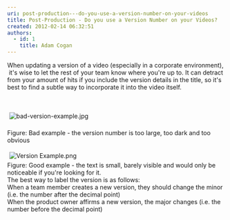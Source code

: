 ```yaml
---
uri: post-production---do-you-use-a-version-number-on-your-videos
title: Post-Production - Do you use a Version Number on your Videos?
created: 2012-02-14 06:32:51
authors:
  - id: 1
    title: Adam Cogan
---
```





<span class='intro'> <p>When updating a version of a video (especially in a corporate environment), &#160;it's wise to let the rest of your team know where you're up to. It can detract from your amount of hits if you include the version details in the title, so it's best to find a subtle way to incorporate it into the video itself.</p> </span>

​<div><img src="/PublishingImages/bad-version-example.jpg" alt="bad-version-example.jpg" class="ssw-rteStyle-GreyBox" style="margin-top&#58;5px;margin-right&#58;5px;margin-bottom&#58;5px;margin-left&#58;5px;" /><br><br><span class="ssw-rteStyle-FigureBad">Figure&#58; Bad example - the version number is too large, too dark and too obvious</span></div>
<div><img class="ssw-rteStyle-GreyBox" alt="Version Example.png" src="/PublishingImages/Version%20Example.png" style="margin-top&#58;5px;margin-right&#58;5px;margin-bottom&#58;5px;margin-left&#58;5px;" /><br><span class="ssw-rteStyle-FigureGood">Figure&#58; Good example - the text is small,&#160;barely visible and would only be noticeable if you're looking for it.</span></div>
<div>The best way to label the version is as follows&#58;</div>
<div>When a team member creates a new version, they should change the minor (i.e. the number after the decimal point)</div>
<div>When the product owner affirms a new version, the major changes (i.e. the number before the decimal point)</div>


